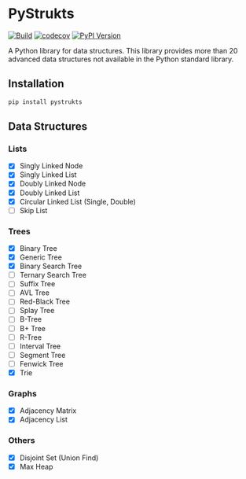 # PyStrukts

[![Build](https://github.com/rubenperezm/pystrukts/actions/workflows/test.yml/badge.svg)](https://github.com/rubenperezm/pystrukts/actions/workflows/test.yml/badge.svg)
[![codecov](https://codecov.io/gh/rubenperezm/pystrukts/graph/badge.svg?token=OLV3EOPYFI)](https://codecov.io/gh/rubenperezm/pystrukts)
[![PyPI Version](https://img.shields.io/pypi/v/pystrukts.svg)](https://pypi.org/project/pystrukts)
<!-- [![Python Versions](https://img.shields.io/pypi/pyversions/pystrukts.svg)](https://pypi.org/project/pystrukts) -->


A Python library for data structures. This library provides more than 20 advanced data structures not available in the Python standard library.

## Installation

```bash
pip install pystrukts
```

## Data Structures
### Lists
- [x] Singly Linked Node
- [x] Singly Linked List
- [x] Doubly Linked Node
- [x] Doubly Linked List
- [x] Circular Linked List (Single, Double)
- [ ] Skip List

### Trees
- [x] Binary Tree
- [x] Generic Tree
- [x] Binary Search Tree
- [ ] Ternary Search Tree
- [ ] Suffix Tree
- [ ] AVL Tree
- [ ] Red-Black Tree
- [ ] Splay Tree
- [ ] B-Tree
- [ ] B+ Tree
- [ ] R-Tree
- [ ] Interval Tree
- [ ] Segment Tree
- [ ] Fenwick Tree
- [x] Trie

### Graphs
- [x] Adjacency Matrix
- [x] Adjacency List

### Others
- [x] Disjoint Set (Union Find)
- [x] Max Heap
